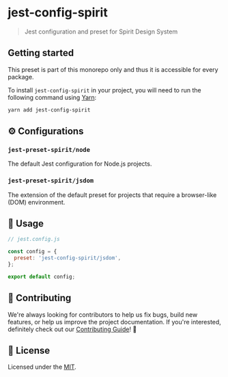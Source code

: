 # jest-config-spirit

> Jest configuration and preset for Spirit Design System

## Getting started

This preset is part of this monorepo only and thus it is accessible for every package.

To install `jest-config-spirit` in your project, you will need to run the following command using [Yarn][yarn]:

```bash
yarn add jest-config-spirit
```

## ⚙️ Configurations

### `jest-preset-spirit/node`

The default Jest configuration for Node.js projects.

### `jest-preset-spirit/jsdom`

The extension of the default preset for projects that require a browser-like (DOM) environment.

## 🚀 Usage

```js
// jest.config.js

const config = {
  preset: 'jest-config-spirit/jsdom',
};

export default config;
```

## 🙌 Contributing

We're always looking for contributors to help us fix bugs, build new features,
or help us improve the project documentation. If you're interested, definitely
check out our [Contributing Guide][contributing]! 👀

## 📝 License

Licensed under the [MIT][license].

[yarn]: https://yarnpkg.com/en/
[contributing]: /CONTRIBUTING.md
[license]: /LICENSE.md
